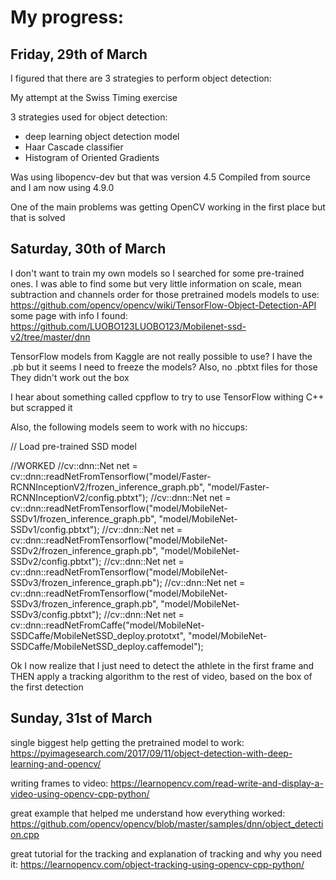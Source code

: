 # My progress:

## Friday, 29th of March

I figured that there are 3 strategies to perform object detection:

My attempt at the Swiss Timing exercise

3 strategies used for object detection:

- deep learning object detection model
- Haar Cascade classifier
- Histogram of Oriented Gradients

Was using libopencv-dev but that was version 4.5
Compiled from source and I am now using 4.9.0

One of the main problems was getting OpenCV working in the first place but that is solved

## Saturday, 30th of March

I don't want to train my own models so I searched for some pre-trained ones.
I was able to find some but very little information on scale, mean subtraction and channels order for those pretrained models
    models to use:  https://github.com/opencv/opencv/wiki/TensorFlow-Object-Detection-API
    some page with info I found: https://github.com/LUOBO123LUOBO123/Mobilenet-ssd-v2/tree/master/dnn

TensorFlow models from Kaggle are not really possible to use?
I have the .pb but it seems I need to freeze the models?
Also, no .pbtxt files for those
They didn't work out the box

I hear about something called cppflow to try to use TensorFlow withing C++ but scrapped it

Also, the following models seem to work with no hiccups:

// Load pre-trained SSD model
    
//WORKED
//cv::dnn::Net net = cv::dnn::readNetFromTensorflow("model/Faster-RCNNInceptionV2/frozen_inference_graph.pb", "model/Faster-RCNNInceptionV2/config.pbtxt");
//cv::dnn::Net net = cv::dnn::readNetFromTensorflow("model/MobileNet-SSDv1/frozen_inference_graph.pb", "model/MobileNet-SSDv1/config.pbtxt");
//cv::dnn::Net net = cv::dnn::readNetFromTensorflow("model/MobileNet-SSDv2/frozen_inference_graph.pb", "model/MobileNet-SSDv2/config.pbtxt");
//cv::dnn::Net net = cv::dnn::readNetFromTensorflow("model/MobileNet-SSDv3/frozen_inference_graph.pb");
//cv::dnn::Net net = cv::dnn::readNetFromTensorflow("model/MobileNet-SSDv3/frozen_inference_graph.pb", "model/MobileNet-SSDv3/config.pbtxt");
//cv::dnn::Net net = cv::dnn::readNetFromCaffe("model/MobileNet-SSDCaffe/MobileNetSSD_deploy.prototxt",
                "model/MobileNet-SSDCaffe/MobileNetSSD_deploy.caffemodel");


Ok I now realize that I just need to detect the athlete in the first frame and THEN apply a tracking algorithm to the rest of video, based on the box of the first detection


## Sunday, 31st of March

single biggest help getting the pretrained model to work:
https://pyimagesearch.com/2017/09/11/object-detection-with-deep-learning-and-opencv/

writing frames to video:
https://learnopencv.com/read-write-and-display-a-video-using-opencv-cpp-python/

great example that helped me understand how everything worked:
https://github.com/opencv/opencv/blob/master/samples/dnn/object_detection.cpp

great tutorial for the tracking and explanation of tracking and why you need it:
https://learnopencv.com/object-tracking-using-opencv-cpp-python/